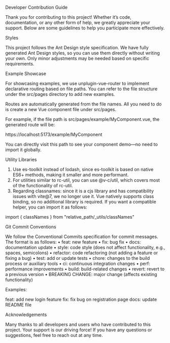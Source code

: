 Developer Contribution Guide

Thank you for contributing to this project! Whether it’s code, documentation, or any other form of help, we greatly appreciate your support. Below are some guidelines to help you participate more effectively.

Styles

This project follows the Ant Design style specification. We have fully generated Ant Design styles, so you can use them directly without writing your own. Only minor adjustments may be needed based on specific requirements.

Example Showcase

For showcasing examples, we use unplugin-vue-router to implement declarative routing based on file paths. You can refer to the file structure under the src/pages directory to add new examples.

Routes are automatically generated from the file names. All you need to do is create a new Vue component file under src/pages.

For example, if the file path is src/pages/example/MyComponent.vue, the generated route will be:

https://localhost:5173/example/MyComponent

You can directly visit this path to see your component demo—no need to import it globally.

Utility Libraries
1.	Use es-toolkit instead of lodash, since es-toolkit is based on native ES6+ methods, making it smaller and more performant.
2.	For utilities similar to rc-util, you can use @v-c/util, which covers most of the functionality of rc-util.
3.	Regarding classnames: since it is a cjs library and has compatibility issues with vite@7, we no longer use it. Vue natively supports class binding, so no additional library is required. If you want a compatible helper, you can import it as follows:

import { classNames } from "relative_path/_utils/classNames"



Git Commit Conventions

We follow the Conventional Commits specification for commit messages. The format is as follows:
•	feat: new feature
•	fix: bug fix
•	docs: documentation update
•	style: code style (does not affect functionality, e.g., spaces, semicolons)
•	refactor: code refactoring (not adding a feature or fixing a bug)
•	test: add or update tests
•	chore: changes to the build process or auxiliary tools
•	ci: continuous integration changes
•	perf: performance improvements
•	build: build-related changes
•	revert: revert to a previous version
•	BREAKING CHANGE: major change (affects existing functionality)

Examples:

feat: add new login feature
fix: fix bug on registration page
docs: update README file

Acknowledgements

Many thanks to all developers and users who have contributed to this project. Your support is our driving force! If you have any questions or suggestions, feel free to reach out at any time.


